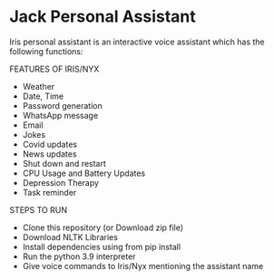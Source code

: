 # Jack Personal Assistant

Iris personal assistant is an interactive voice assistant which has the following functions:

FEATURES OF IRIS/NYX
- Weather
- Date, Time
- Password generation
- WhatsApp message
- Email
- Jokes
- Covid updates
- News updates
- Shut down and restart
- CPU Usage and Battery Updates
- Depression Therapy
- Task reminder

STEPS TO RUN
- Clone this repository (or Download zip file)
- Download NLTK Libraries
- Install dependencies using from pip install
- Run the python 3.9 interpreter
- Give voice commands to Iris/Nyx mentioning the assistant name



